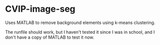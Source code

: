 # CVIP-image-seg
Uses MATLAB to remove background elements using k-means clustering.

The runfile should work, but I haven't tested it since I was in school, and I don't have a copy of MATLAB to test it now.
